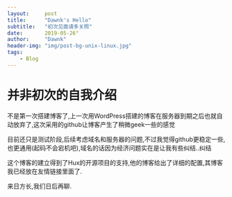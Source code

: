 ```yaml
---
layout:     post
title:      "Dawnk's Hello"
subtitle:   "初次见面请多关照"
date:       2019-05-26"
author:     "Dawnk"
header-img: "img/post-bg-unix-linux.jpg"
tags:
    - Blog
---
```


# 并非初次的自我介绍

不是第一次搭建博客了,上一次用WordPress搭建的博客在服务器到期之后也就自动放弃了,这次采用的github让博客产生了稍微geek一些的感觉

目前还只是测试阶段,后续考虑域名和服务器的问题,不过我觉得github更稳定一些,也更通用(起码不会宕机吧),域名的话因为经济问题实在是让我有些纠结..纠结

这个博客的建立得到了Hux的开源项目的支持,他的博客给出了详细的配置,其博客我已经放在友情链接里面了.

来日方长,我们日后再聊.

